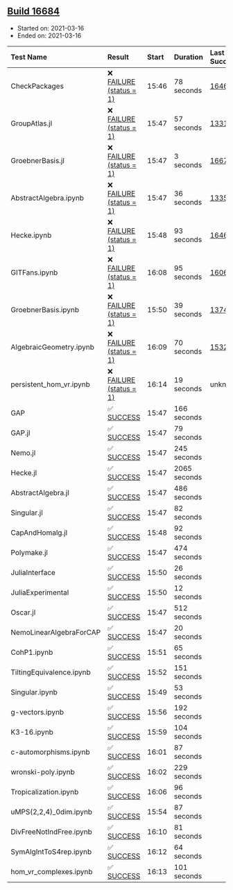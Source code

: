 ## [Build 16684](https://oscarci.mathematik.uni-kl.de/job/oscar/16684/)

* Started on: 2021-03-16
* Ended on: 2021-03-16

| Test Name    | Result | Start | Duration | Last Success | First Failure |
|:-------------|:-------|:------|:---------|:-------------|:--------------|
| CheckPackages | ❌ [FAILURE (status = 1)](https://oscarci.mathematik.uni-kl.de/job/oscar/16684/artifact/logs/build-16684/CheckPackages.log) | 15:46 | 78 seconds | [16463](https://oscarci.mathematik.uni-kl.de/job/oscar/16463/) | [16464](https://oscarci.mathematik.uni-kl.de/job/oscar/16464/) |
| GroupAtlas.jl | ❌ [FAILURE (status = 1)](https://oscarci.mathematik.uni-kl.de/job/oscar/16684/artifact/logs/build-16684/GroupAtlas.jl.log) | 15:47 | 57 seconds | [13311](https://oscarci.mathematik.uni-kl.de/job/oscar/13311/) | [13312](https://oscarci.mathematik.uni-kl.de/job/oscar/13312/) |
| GroebnerBasis.jl | ❌ [FAILURE (status = 1)](https://oscarci.mathematik.uni-kl.de/job/oscar/16684/artifact/logs/build-16684/GroebnerBasis.jl.log) | 15:47 | 3 seconds | [16676](https://oscarci.mathematik.uni-kl.de/job/oscar/16676/) | [16677](https://oscarci.mathematik.uni-kl.de/job/oscar/16677/) |
| AbstractAlgebra.ipynb | ❌ [FAILURE (status = 1)](https://oscarci.mathematik.uni-kl.de/job/oscar/16684/artifact/logs/build-16684/AbstractAlgebra.ipynb.log) | 15:47 | 36 seconds | [13355](https://oscarci.mathematik.uni-kl.de/job/oscar/13355/) | [13356](https://oscarci.mathematik.uni-kl.de/job/oscar/13356/) |
| Hecke.ipynb | ❌ [FAILURE (status = 1)](https://oscarci.mathematik.uni-kl.de/job/oscar/16684/artifact/logs/build-16684/Hecke.ipynb.log) | 15:48 | 93 seconds | [16463](https://oscarci.mathematik.uni-kl.de/job/oscar/16463/) | [16464](https://oscarci.mathematik.uni-kl.de/job/oscar/16464/) |
| GITFans.ipynb | ❌ [FAILURE (status = 1)](https://oscarci.mathematik.uni-kl.de/job/oscar/16684/artifact/logs/build-16684/GITFans.ipynb.log) | 16:08 | 95 seconds | [16068](https://oscarci.mathematik.uni-kl.de/job/oscar/16068/) | [16069](https://oscarci.mathematik.uni-kl.de/job/oscar/16069/) |
| GroebnerBasis.ipynb | ❌ [FAILURE (status = 1)](https://oscarci.mathematik.uni-kl.de/job/oscar/16684/artifact/logs/build-16684/GroebnerBasis.ipynb.log) | 15:50 | 39 seconds | [13748](https://oscarci.mathematik.uni-kl.de/job/oscar/13748/) | [13749](https://oscarci.mathematik.uni-kl.de/job/oscar/13749/) |
| AlgebraicGeometry.ipynb | ❌ [FAILURE (status = 1)](https://oscarci.mathematik.uni-kl.de/job/oscar/16684/artifact/logs/build-16684/AlgebraicGeometry.ipynb.log) | 16:09 | 70 seconds | [15322](https://oscarci.mathematik.uni-kl.de/job/oscar/15322/) | [15323](https://oscarci.mathematik.uni-kl.de/job/oscar/15323/) |
| persistent_hom_vr.ipynb | ❌ [FAILURE (status = 1)](https://oscarci.mathematik.uni-kl.de/job/oscar/16684/artifact/logs/build-16684/persistent_hom_vr.ipynb.log) | 16:14 | 19 seconds | unknown | unknown |
| GAP | ✅ [SUCCESS](https://oscarci.mathematik.uni-kl.de/job/oscar/16684/artifact/logs/build-16684/GAP.log) | 15:47 | 166 seconds |  |  |
| GAP.jl | ✅ [SUCCESS](https://oscarci.mathematik.uni-kl.de/job/oscar/16684/artifact/logs/build-16684/GAP.jl.log) | 15:47 | 79 seconds |  |  |
| Nemo.jl | ✅ [SUCCESS](https://oscarci.mathematik.uni-kl.de/job/oscar/16684/artifact/logs/build-16684/Nemo.jl.log) | 15:47 | 245 seconds |  |  |
| Hecke.jl | ✅ [SUCCESS](https://oscarci.mathematik.uni-kl.de/job/oscar/16684/artifact/logs/build-16684/Hecke.jl.log) | 15:47 | 2065 seconds |  |  |
| AbstractAlgebra.jl | ✅ [SUCCESS](https://oscarci.mathematik.uni-kl.de/job/oscar/16684/artifact/logs/build-16684/AbstractAlgebra.jl.log) | 15:47 | 486 seconds |  |  |
| Singular.jl | ✅ [SUCCESS](https://oscarci.mathematik.uni-kl.de/job/oscar/16684/artifact/logs/build-16684/Singular.jl.log) | 15:47 | 82 seconds |  |  |
| CapAndHomalg.jl | ✅ [SUCCESS](https://oscarci.mathematik.uni-kl.de/job/oscar/16684/artifact/logs/build-16684/CapAndHomalg.jl.log) | 15:48 | 92 seconds |  |  |
| Polymake.jl | ✅ [SUCCESS](https://oscarci.mathematik.uni-kl.de/job/oscar/16684/artifact/logs/build-16684/Polymake.jl.log) | 15:47 | 474 seconds |  |  |
| JuliaInterface | ✅ [SUCCESS](https://oscarci.mathematik.uni-kl.de/job/oscar/16684/artifact/logs/build-16684/JuliaInterface.log) | 15:50 | 26 seconds |  |  |
| JuliaExperimental | ✅ [SUCCESS](https://oscarci.mathematik.uni-kl.de/job/oscar/16684/artifact/logs/build-16684/JuliaExperimental.log) | 15:50 | 12 seconds |  |  |
| Oscar.jl | ✅ [SUCCESS](https://oscarci.mathematik.uni-kl.de/job/oscar/16684/artifact/logs/build-16684/Oscar.jl.log) | 15:47 | 512 seconds |  |  |
| NemoLinearAlgebraForCAP | ✅ [SUCCESS](https://oscarci.mathematik.uni-kl.de/job/oscar/16684/artifact/logs/build-16684/NemoLinearAlgebraForCAP.log) | 15:47 | 20 seconds |  |  |
| CohP1.ipynb | ✅ [SUCCESS](https://oscarci.mathematik.uni-kl.de/job/oscar/16684/artifact/logs/build-16684/CohP1.ipynb.log) | 15:51 | 65 seconds |  |  |
| TiltingEquivalence.ipynb | ✅ [SUCCESS](https://oscarci.mathematik.uni-kl.de/job/oscar/16684/artifact/logs/build-16684/TiltingEquivalence.ipynb.log) | 15:52 | 151 seconds |  |  |
| Singular.ipynb | ✅ [SUCCESS](https://oscarci.mathematik.uni-kl.de/job/oscar/16684/artifact/logs/build-16684/Singular.ipynb.log) | 15:49 | 53 seconds |  |  |
| g-vectors.ipynb | ✅ [SUCCESS](https://oscarci.mathematik.uni-kl.de/job/oscar/16684/artifact/logs/build-16684/g-vectors.ipynb.log) | 15:56 | 192 seconds |  |  |
| K3-16.ipynb | ✅ [SUCCESS](https://oscarci.mathematik.uni-kl.de/job/oscar/16684/artifact/logs/build-16684/K3-16.ipynb.log) | 15:59 | 104 seconds |  |  |
| c-automorphisms.ipynb | ✅ [SUCCESS](https://oscarci.mathematik.uni-kl.de/job/oscar/16684/artifact/logs/build-16684/c-automorphisms.ipynb.log) | 16:01 | 87 seconds |  |  |
| wronski-poly.ipynb | ✅ [SUCCESS](https://oscarci.mathematik.uni-kl.de/job/oscar/16684/artifact/logs/build-16684/wronski-poly.ipynb.log) | 16:02 | 229 seconds |  |  |
| Tropicalization.ipynb | ✅ [SUCCESS](https://oscarci.mathematik.uni-kl.de/job/oscar/16684/artifact/logs/build-16684/Tropicalization.ipynb.log) | 16:06 | 96 seconds |  |  |
| uMPS(2,2,4)_0dim.ipynb | ✅ [SUCCESS](https://oscarci.mathematik.uni-kl.de/job/oscar/16684/artifact/logs/build-16684/uMPS-2-2-4-_0dim.ipynb.log) | 15:54 | 87 seconds |  |  |
| DivFreeNotIndFree.ipynb | ✅ [SUCCESS](https://oscarci.mathematik.uni-kl.de/job/oscar/16684/artifact/logs/build-16684/DivFreeNotIndFree.ipynb.log) | 16:10 | 81 seconds |  |  |
| SymAlgIntToS4rep.ipynb | ✅ [SUCCESS](https://oscarci.mathematik.uni-kl.de/job/oscar/16684/artifact/logs/build-16684/SymAlgIntToS4rep.ipynb.log) | 16:12 | 64 seconds |  |  |
| hom_vr_complexes.ipynb | ✅ [SUCCESS](https://oscarci.mathematik.uni-kl.de/job/oscar/16684/artifact/logs/build-16684/hom_vr_complexes.ipynb.log) | 16:13 | 101 seconds |  |  |
